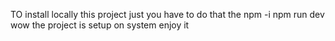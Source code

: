 TO install locally this project just you have to do that the 
npm -i
npm run dev
wow the project is setup on system enjoy it